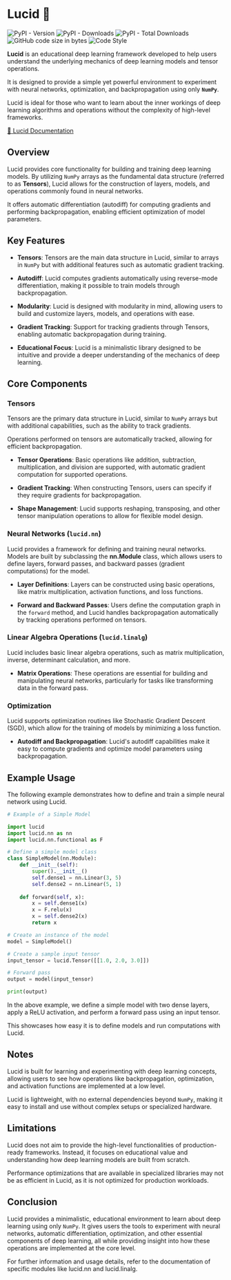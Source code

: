 # Lucid 💎

![PyPI - Version](https://img.shields.io/pypi/v/lucid-dl)
![PyPI - Downloads](https://img.shields.io/pypi/dm/lucid-dl)
![PyPI - Total Downloads](https://img.shields.io/badge/total%20downloads-3.1k-yellow)
![GitHub code size in bytes](https://img.shields.io/github/languages/code-size/ChanLumerico/lucid)
![Code Style](https://img.shields.io/badge/code%20style-black-000000.svg)

**Lucid** is an educational deep learning framework developed to help users understand 
the underlying mechanics of deep learning models and tensor operations. 

It is designed to provide a simple yet powerful environment to experiment with neural networks, 
optimization, and backpropagation using only **`NumPy`**. 

Lucid is ideal for those who want to learn about the inner workings of deep learning 
algorithms and operations without the complexity of high-level frameworks.

[📑 Lucid Documentation](https://chanlumerico.github.io/lucid/build/html/index.html)

## Overview

Lucid provides core functionality for building and training deep learning models. 
By utilizing `NumPy` arrays as the fundamental data structure (referred to as **Tensors**), 
Lucid allows for the construction of layers, models, and operations commonly found in neural networks. 

It offers automatic differentiation (autodiff) for computing gradients and performing backpropagation, 
enabling efficient optimization of model parameters.

## Key Features

- **Tensors**: Tensors are the main data structure in Lucid, 
  similar to arrays in `NumPy` but with additional features such as automatic gradient tracking.

- **Autodiff**: Lucid computes gradients automatically using reverse-mode differentiation, 
  making it possible to train models through backpropagation.

- **Modularity**: Lucid is designed with modularity in mind, allowing users to build and 
  customize layers, models, and operations with ease.

- **Gradient Tracking**: Support for tracking gradients through Tensors, 
  enabling automatic backpropagation during training.

- **Educational Focus**: Lucid is a minimalistic library designed to be intuitive and provide 
  a deeper understanding of the mechanics of deep learning.

## Core Components

### Tensors

Tensors are the primary data structure in Lucid, similar to `NumPy` arrays but with additional capabilities, 
such as the ability to track gradients. 

Operations performed on tensors are automatically tracked, allowing for efficient backpropagation.

- **Tensor Operations**: Basic operations like addition, subtraction, multiplication, 
  and division are supported, with automatic gradient computation for supported operations.

- **Gradient Tracking**: When constructing Tensors, 
  users can specify if they require gradients for backpropagation.

- **Shape Management**: Lucid supports reshaping, transposing, and other tensor manipulation 
  operations to allow for flexible model design.

### Neural Networks (`lucid.nn`)

Lucid provides a framework for defining and training neural networks. 
Models are built by subclassing the **nn.Module** class, which allows users to define layers, 
forward passes, and backward passes (gradient computations) for the model.

- **Layer Definitions**: Layers can be constructed using basic operations, like matrix multiplication, 
  activation functions, and loss functions.

- **Forward and Backward Passes**: Users define the computation graph in the `forward` method, 
  and Lucid handles backpropagation automatically by tracking operations performed on tensors.

### Linear Algebra Operations (`lucid.linalg`)

Lucid includes basic linear algebra operations, such as matrix multiplication, 
inverse, determinant calculation, and more.

- **Matrix Operations**: These operations are essential for building and manipulating neural networks, 
  particularly for tasks like transforming data in the forward pass.

### Optimization

Lucid supports optimization routines like Stochastic Gradient Descent (SGD), 
which allow for the training of models by minimizing a loss function.

- **Autodiff and Backpropagation**: Lucid's autodiff capabilities make it easy to compute 
  gradients and optimize model parameters using backpropagation.

## Example Usage

The following example demonstrates how to define and train a simple neural network using Lucid.

```python
# Example of a Simple Model

import lucid
import lucid.nn as nn
import lucid.nn.functional as F

# Define a simple model class
class SimpleModel(nn.Module):
    def __init__(self):
        super().__init__()
        self.dense1 = nn.Linear(3, 5)
        self.dense2 = nn.Linear(5, 1)
    
    def forward(self, x):
        x = self.dense1(x)
        x = F.relu(x)
        x = self.dense2(x)
        return x

# Create an instance of the model
model = SimpleModel()

# Create a sample input tensor
input_tensor = lucid.Tensor([[1.0, 2.0, 3.0]])

# Forward pass
output = model(input_tensor)

print(output)
```

In the above example, we define a simple model with two dense layers,
apply a ReLU activation, and perform a forward pass using an input tensor.

This showcases how easy it is to define models and run computations with Lucid.

## Notes

Lucid is built for learning and experimenting with deep learning concepts,
allowing users to see how operations like backpropagation, optimization,
and activation functions are implemented at a low level.

Lucid is lightweight, with no external dependencies beyond `NumPy`,
making it easy to install and use without complex setups or specialized hardware.

## Limitations

Lucid does not aim to provide the high-level functionalities of production-ready frameworks.
Instead, it focuses on educational value and understanding how deep
learning models are built from scratch.

Performance optimizations that are available in specialized libraries may not be as
efficient in Lucid, as it is not optimized for production workloads.

## Conclusion

Lucid provides a minimalistic, educational environment to learn about deep learning using only `NumPy`.
It gives users the tools to experiment with neural networks, automatic differentiation,
optimization, and other essential components of deep learning, all while providing insight into how
these operations are implemented at the core level.

For further information and usage details, refer to the documentation of specific modules like
lucid.nn and lucid.linalg.

